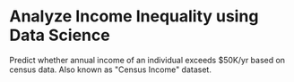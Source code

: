 # Analyze Income Inequality using Data Science
Predict whether annual income of an individual exceeds $50K/yr based on census data. Also known as "Census Income" dataset.
